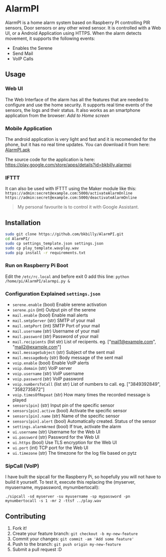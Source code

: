 # AlarmPI

AlarmPI is a home alarm system based on Raspberry PI controlling PIR sensors, Door sensors or any other wired sensor. It is controlled with a Web UI, or a Android Application using HTTPS. When the alarm detects movement, it supports the following events:
 * Enables the Serene
 * Send Mail
 * VoIP Calls

## Usage

### Web UI
The Web Interface of the alarm has all the features that are needed to configure and use the home security. It supports real time events of the sensors, the logs and their status.
It also works as an smartphone application from the browser: _Add to Home screen_

### Mobile Application
The android application is very light and fast and it is recomended for the phone, but it has no real time updates.
You can download it from here: [AlarmPI.apk](mobile/AlarmPI.apk)

The source code for the application is here: https://play.google.com/store/apps/details?id=bkbilly.alarmpi


### IFTTT
It can also be used with IFTTT using the Maker module like this:
`https://admin:secret@example.com:5000/activateAlarmOnline`
`https://admin:secret@example.com:5000/deactivateAlarmOnline`
>My personal favourite is to control it with Google Assistant.


## Installation
```bash
sudo git clone https://github.com/bkbilly/AlarmPI.git
cd AlarmPI/
sudo cp settings_template.json settings.json
sudo cp play_template.wavplay.wav
sudo pip install -r requirements.txt
```

### Run on Raspberry Pi Boot
Edit the `/etc/rc.local` and before exit 0 add this line: `python /home/pi/AlarmPI/alarmpi.py &`


### Configuration Explained `settings.json`

* `serene.enable` (bool) Enable serene activation
* `serene.pin` (int) Output pin of the serene
* `mail.enable` (bool) Enable mail alerts
* `mail.smtpServer` (str) SMTP of your mail
* `mail.smtpPort` (int) SMTP Port of your mail
* `mail.username` (str) Username of your mail
* `mail.password` (str) Password of your mail
* `mail.recipients` (list str) List of recipents. eg. ["mail1@example.com", "mail2@example.com"]
* `mail.messageSubject` (str) Subject of the sent mail
* `mail.messageBody` (str) Body message of the sent mail
* `voip.enable` (bool) Enable VoIP alerts
* `voip.domain` (str) VoIP server
* `voip.username` (str) VoIP username
* `voip.password` (str) VoIP password
* `voip.numbersToCall` (list str) List of numbers to call. eg. ["3849392849", "3582735872"]
* `voip.timesOfRepeat` (str) How many times the recorded message is played
* `sensors[pin]` (str) Input pin of the specific sensor
* `sensors[pin].active` (bool) Activate the specific sensor
* `sensors[pin].name` (str) Name of the specific sensor
* `sensors[pin].alert` (bool) Automatically created. Status of the sensor
* `settings.alarmArmed` (bool) If true, activate the alarm
* `ui.username` (str) Username for the Web UI
* `ui.password` (str) Password for the Web UI
* `ui.https` (bool) Use TLS encryption for the Web UI
* `ui.port` (int) TCP port for the Web UI
* `ui.timezone` (str) The timezone for the log file based on pytz

### SipCall (VoIP)

I have built the sipcall for the Raspberry Pi, so hopefully you will not have to build it yourself.
To test it, execute this replacing the (myserver, myusername, mypassword, mynumbertocall):

`./sipcall -sd myserver -su myusername -sp mypassword -pn mynumbertocall -s 1 -mr 2 -ttsf ../play.wav`

## Contributing

1. Fork it!
2. Create your feature branch: `git checkout -b my-new-feature`
3. Commit your changes: `git commit -am 'Add some feature'`
4. Push to the branch: `git push origin my-new-feature`
5. Submit a pull request :D

